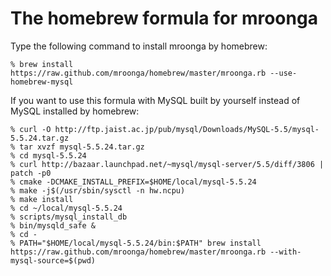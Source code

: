 The homebrew formula for mroonga
================================

Type the following command to install mroonga by homebrew:

    % brew install https://raw.github.com/mroonga/homebrew/master/mroonga.rb --use-homebrew-mysql

If you want to use this formula with MySQL built by yourself instead of MySQL installed by homebrew:

    % curl -O http://ftp.jaist.ac.jp/pub/mysql/Downloads/MySQL-5.5/mysql-5.5.24.tar.gz
    % tar xvzf mysql-5.5.24.tar.gz
    % cd mysql-5.5.24
    % curl http://bazaar.launchpad.net/~mysql/mysql-server/5.5/diff/3806 | patch -p0
    % cmake -DCMAKE_INSTALL_PREFIX=$HOME/local/mysql-5.5.24
    % make -j$(/usr/sbin/sysctl -n hw.ncpu)
    % make install
    % cd ~/local/mysql-5.5.24
    % scripts/mysql_install_db
    % bin/mysqld_safe &
    % cd -
    % PATH="$HOME/local/mysql-5.5.24/bin:$PATH" brew install https://raw.github.com/mroonga/homebrew/master/mroonga.rb --with-mysql-source=$(pwd)
